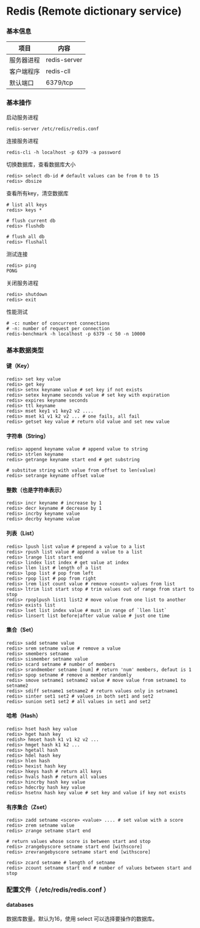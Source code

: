 # Redis (Remote dictionary service)

### 基本信息

| 项目       | 内容         |
| ---------- | ------------ |
| 服务器进程 | redis-server |
| 客户端程序 | redis-cll    |
| 默认端口   | 6379/tcp     |

### 基本操作

启动服务进程

```shell
redis-server /etc/redis/redis.conf
```

连接服务进程

```shell
redis-cli -h localhost -p 6379 -a password
```

切换数据库，查看数据库大小

```shell
redis> select db-id # default values can be from 0 to 15
redis> dbsize
```

查看所有key，清空数据库

```shell
# list all keys
redis> keys *

# flush current db
redis> flushdb

# flush all db
redis> flushall
```



测试连接

```shell
redis> ping
PONG
```

关闭服务进程

```shell
redis> shutdown
redis> exit
```

性能测试

```shell
# -c: number of concurrent connections
# -n: number of request per connection
redis-benchmark -h localhost -p 6379 -c 50 -n 10000
```

### 基本数据类型

#### 键（Key）

```shell
redis> set key value
redis> get key
redis> setnx keyname value # set key if not exists
redis> setex keyname seconds value # set key with expiration
redis> expires keyname seconds
redis> ttl keyname
redis> mset key1 v1 key2 v2 ....
redis> mset k1 v1 k2 v2 ... # one fails, all fail
redis> getset key value # return old value and set new value
```



#### 字符串（String）

```shell
redis> append keyname value # append value to string
redis> strlen keyname
redis> getrange keyname start end # get substring

# substitue string with value from offset to len(value)
redis> setrange keyname offset value
```

#### 整数（也是字符串表示）

```shell
redis> incr keyname # increase by 1
redis> decr keyname # decrease by 1
redis> incrby keyname value
redis> decrby keyname value
```

#### 列表（List）

```shell
redis> lpush list value # prepend a value to a list
redis> rpush list value # append a value to a list
redis> lrange list start end
redis> lindex list index # get value at index
redis> llen list # length of a list
redis> lpop list # pop from left
redis> rpop list # pop from right
redis> lrem list count value # remove <count> values from list
redis> ltrim list start stop # trim values out of range from start to stop
redis> rpoplpush list1 list2 # move value from one list to another
redis> exists list
redis> lset list index value # must in range of `llen list`
redis> linsert list before|after value value # just one time
```

#### 集合（Set）

```shell
redis> sadd setname value
redis> srem setname value # remove a value
redis> smembers setname
redis> sismember setname value
redis> scard setname # number of members
redis> srandmember setname [num] # return 'num' members, defaut is 1
redis> spop setname # remove a member randomly
redis> smove setname1 setname2 value # move value from setname1 to setname2
redis> sdiff setname1 setname2 # return values only in setname1
redis> sinter set1 set2 # values in both set1 and set2
redis> sunion set1 set2 # all values in set1 and set2
```

#### 哈希（Hash）

```shell
redis> hset hash key value
redis> hget hash key
redish> hmset hash k1 v1 k2 v2 ...
redis> hmget hash k1 k2 ...
redis> hgetall hash
redis> hdel hash key
redis> hlen hash
redis> hexist hash key
redis> hkeys hash # return all keys
redis> hvals hash # return all values
redis> hincrby hash key value
redis> hdecrby hash key value
redis> hsetnx hash key value # set key and value if key not exists
```

#### 有序集合（Zset）

```shell
redis> zadd setname <score> <value> .... # set value with a score
redis> zrem setname value
redis> zrange setname start end

# return values whose score is between start and stop
redis> zrangebyscore setname start end [withscore]
redis> zrevrangebyscore setname start end [withscore]

redis> zcard setname # length of setname
redis> zcount setname start end # number of values between start and stop
```



### 配置文件（ /etc/redis/redis.conf ）

#### databases <number>

数据库数量。默认为16，使用 select <db-id> 可以选择要操作的数据库。

